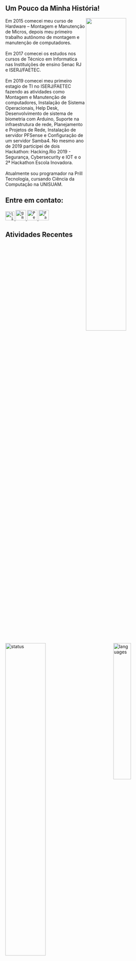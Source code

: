 ## Um Pouco da Minha História!
<img src="https://media1.tenor.com/images/3ad78457ce76be8ff1b3392382d49a70/tenor.gif" align="right" width="50%">

<p>
  Em 2015 comecei meu curso de Hardware – Montagem e Manutenção de Micros, depois meu primeiro trabalho autônomo de montagem e manutenção de computadores.<br><br>
  Em 2017 comecei os estudos nos cursos de Técnico em Informatica nas Instituições de ensino Senac RJ e ISERJ/FAETEC.<br><br>
  Em 2019 comecei meu primeiro estagio de TI no ISERJ/FAETEC fazendo as atividades como Montagem e Manutenção de computadores, Instalação de Sistema Operacionais, Help   Desk, Desenvolvimento de sistema de biometria com Arduino, Suporte na infraestrutura de rede, Planejamento e Projetos de Rede, Instalação de servidor PFSense e         Configuração de um servidor Samba4. No mesmo ano de 2019 participei de dois Hackathon: Hacking.Rio 2019 - Segurança, Cybersecurity e IOT e o 2ª Hackathon Escola       Inovadora.<br> <br>
  Atualmente sou programador na Prill Tecnologia, cursando Ciência da Computação na UNISUAM.</p>

## Entre em contato:

<a href="https://www.linkedin.com/in/victor-manuel-373482164/">
  <code><img alt="linkedin" width="28" src="https://www.flaticon.com/svg/static/icons/svg/1383/1383262.svg" /></code>
</a>

<a href="mailto:victormbg2000@gmail.com">
  <code><img alt="gmail" width="32" src="https://www.flaticon.com/svg/static/icons/svg/324/324123.svg" /></code>
</a>

<a href="https://dev.to/victormbg">
  <code><img alt="Perfil DEV" width="32" src="https://d2fltix0v2e0sb.cloudfront.net/dev-badge.svg"/></code>
</a>

<a href="https://web.facebook.com/victor.manuel.134">
  <code><img alt="Facebook" width="32" src="https://imagepng.org/wp-content/uploads/2017/09/facebook-icone-icon-1.png"/></code>
</a>

<br/>

## Atividades Recentes
<img align="left" width="50%" src="https://github-readme-stats.vercel.app/api?username=Victormbg&hide=contribs,prs&show_icons=true&theme=dark" alt="status"/>
<img align="right" width="33%" src="https://github-readme-stats.vercel.app/api/top-langs/?username=Victormbg&layout=compact&theme=dark" alt="languages"/>
